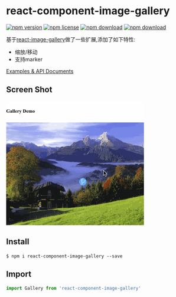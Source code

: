 # react-component-image-gallery

<!-- badge -->
[![npm version](https://img.shields.io/npm/v/react-component-image-gallery.svg)](https://www.npmjs.com/package/react-component-image-gallery)
[![npm license](https://img.shields.io/npm/l/react-component-image-gallery.svg)](https://www.npmjs.com/package/react-component-image-gallery)
[![npm download](https://img.shields.io/npm/dm/react-component-image-gallery.svg)](https://www.npmjs.com/package/react-component-image-gallery)
[![npm download](https://img.shields.io/npm/dt/react-component-image-gallery.svg)](https://www.npmjs.com/package/react-component-image-gallery)
<!-- endbadge -->

基于[react-image-gallery](https://github.com/xiaolin/react-image-gallery)做了一些扩展,添加了如下特性:
- 缩放/移动
- 支持marker

[Examples & API Documents](./API.md)

## Screen Shot

<img src="https://raw.githubusercontent.com/m860/react-component-gallery/master/src/simple-gallery.gif"/>

## Install

```shell
$ npm i react-component-image-gallery --save
```

## Import

```javascript
import Gallery from 'react-component-image-gallery'
```
